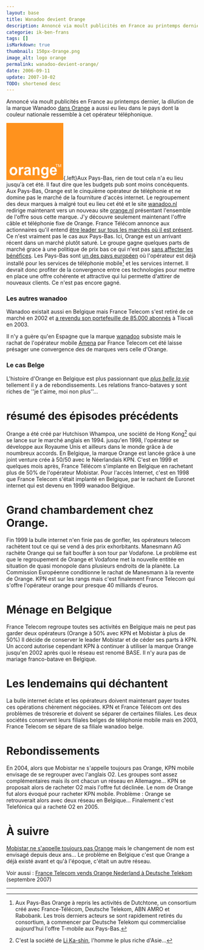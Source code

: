 ```yaml
---
layout: base
title: Wanadoo devient Orange
description: Annoncé via moult publicités en France au printemps dernier, la dilution de la marque Wanadoo dans Orange a aussi eu lieu dans le pays dont la couleur nationa
categorie: ik-ben-frans
tags: []
isMarkdown: true
thumbnail: 150px-Orange.png
image_alt: logo orange
permalink: wanadoo-devient-orange/
date: 2006-09-11
update: 2007-10-02
TODO: shortened desc
---
```


Annoncé via moult publicités en France au printemps dernier, la dilution de la marque Wanadoo [dans Orange](http://super.orange.fr/) a aussi eu lieu dans le pays dont la couleur nationale ressemble à cet opérateur téléphonique.

![logo orange](150px-Orange.png){.left}Aux Pays-Bas, rien de tout cela n'a eu lieu jusqu'à cet été. Il faut dire que les budgets pub sont moins concéquents. Aux Pays-Bas, Orange est le cinquième opérateur de téléphonie et ne domine pas le marché de la fourniture d'accès internet. Le regroupement des deux marques à malgré tout eu lieu cet été et le site [wanadoo.nl](http://www.wanadoo.nl/) redirige maintenant vers un nouveau site [orange.nl](http://www.orange.nl/) présentant l'ensemble de l'offre sous cette marque. J'y découvre seulement maintenant l'offre câble et téléphonie fixe de Orange. France Télécom annonce aux actionnaires qu'il entend [être leader sur tous les marchés où il est présent](http://www.francetelecom.com/fr/groupe/strategie/). Ce n'est vraiment pas le cas aux Pays-Bas. Ici, Orange est un arrivant récent dans un marché plutôt saturé. Le groupe gagne quelques parts de marché grace à une politique de prix bas ce qui n'est pas [sans affecter les bénéfices](http://www.planet.nl/planet/show/id=118880/contentid=736178/sc=eb2dec). Les Pays-Bas sont [un des pays européen](http://www.francetelecom.com/fr/groupe/strategie/strat/next/international/att00037975/europe.gif) où l'opérateur est déjà installé pour les services de téléphonie mobile[^1] et les services internet. Il devrait donc profiter de la convergence entre ces technologies pour mettre en place une offre cohérente et attractive qui lui permette d'attirer de nouveaux clients. Ce n'est pas encore gagné.

### Les autres wanadoo

Wanadoo existait aussi en Belgique mais France Telecom s'est retiré de ce marché en 2002 et [a revendu son portefeuille de 85.000 abonnés](http://www.pcinpact.com/actu/news/Wanadoo_Belgique_cede_a_Tiscali.htm) à Tiscali en 2003.

Il n'y a guère qu'en Espagne que la marque [wanadoo](http://www.wanadoo.es) subsiste mais le rachat de l'opérateur mobile [Amena](http://www.amena.com/amena/index.html) par France Telecom cet été laisse présager une convergence des de marques vers celle d'Orange.

### Le cas Belge

L'histoire d'Orange en Belgique est plus passionnant que *[plus belle la vie](http://plus-belle-la-vie.france3.fr/)* tellement il y a de rebondissements. Les relations franco-bataves y sont riches de ''je t'aime, moi non plus''...

# résumé des épisodes précédents
Orange a été créé par Hutchison Whampoa, une société de Hong Kong[^2] qui se lance sur le marché anglais en 1994. jusqu'en 1998, l'opérateur se développe aux Royaume Unis et ailleurs dans le monde grâce à de noumbreux accords. En Belgique, la marque Orange est lancée grâce à une joint venture crée à 50/50 avec le Néerlandais KPN. C'est en 1999 et quelques mois après, France Télécom s'implante en Belgique en rachetant plus de 50% de l'opérateur Mobistar. Pour l'accès Internet, c'est en 1998 que France Telecom s'était implanté en Belgique, par le rachant de Euronet internet qui est devenu en 1999 wanadoo Belgique.

# Grand chambardement chez Orange.
Fin 1999 la bulle internet n'en finie pas de gonfler, les opérateurs telecom rachètent tout ce qui se vend à des prix exhorbitants. Manesmann AG rachète Orange qui se fait bouffer à son tour par Vodafone. Le problème est que le regroupement de Orange et Vodafone met la nouvelle entitée en situation de quasi monopole dans plusieurs endroits de la planète. La Commission Européenne conditionne le rachat de Manesmann à la revente de Orange. KPN est sur les rangs mais c'est finalement France Telecom qui s'offre l'opérateur orange pour presque 40 milliards d'euros. 

# Ménage en Belgique
France Telecom regroupe toutes ses activités en Belgique mais ne peut pas garder deux opérateurs (Orange à 50% avec KPN et Mobistar à plus de 50%) Il décide de conserver le leader Mobistar et de céder ses parts à KPN. Un accord autorise cependant KPN à continuer à utiliser la marque Orange jusqu'en 2002 après quoi le réseau est renomé BASE. Il n'y aura pas de mariage franco-batave en Belgique.

# Les lendemains qui déchantent
La bulle internet éclate et les opérateurs doivent maintenant payer toutes ces opérations chèrement négociées. KPN et France Télécom ont des problèmes de trésorerie et doivent se séparer de certaines filiales. Les deux sociétés conservent leurs filiales belges de téléphonie mobile mais en 2003, France Telecom se sépare de sa filiale wanadoo belge.

# Rebondissements
En 2004, alors que Mobistar ne s'appelle toujours pas Orange, KPN mobile envisage de se regrouper avec l'anglais O2. Les groupes sont assez complémentaires mais ils ont chacun un réseau en Allemagne... KPN se proposait alors de racheter O2 mais l'offre fut déclinée. Le nom de Orange fut alors évoqué pour racheter KPN mobile. Problème : Orange se retrouverait alors avec deux réseau en Belgique... Finalement c'est Telefónica qui a racheté O2 en 2005.

# À suivre
[Mobistar ne s'appelle toujours pas Orange](http://www.astel.be/Mobistar-se-prepare-a-devenir-Orange_1325) mais le changement de nom est envisagé depuis deux ans... Le problème en Belgique c'est que Orange a déjà existé avant et qu'à l'époque, c'était un autre réseau.

Voir aussi : [France Telecom vends Orange Nederland à Deutsche Telekom](/les-petites-courses-de-l-ete) (septembre 2007)

---
[^1]: Aux Pays-Bas Orange à repris les activités de Dutchtone, un consortium créé avec France-Télécom, Deutsche Telekom, ABN AMRO et Rabobank. Les trois derniers acteurs se sont rapidement retirés du consortium, à commencer par Deutsche Telekom qui commercialise aujourd'hui l'offre T-mobile aux Pays-Bas.
[^2]: C'est la société de [Li Ka-shin](http://www.forbes.com/lists/2006/10/SO0W.html), l'homme le plus riche d'Asie...